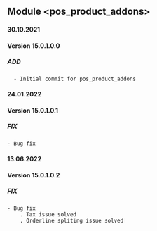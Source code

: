 ## Module <pos_product_addons>

#### 30.10.2021
#### Version 15.0.1.0.0
##### ADD
      - Initial commit for pos_product_addons

#### 24.01.2022
#### Version 15.0.1.0.1
##### FIX
    - Bug fix 

#### 13.06.2022
#### Version 15.0.1.0.2
##### FIX
    - Bug fix 
        . Tax issue solved
        . Orderline spliting issue solved